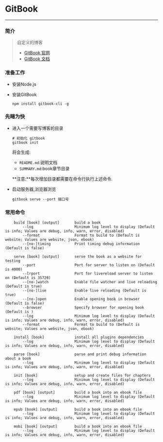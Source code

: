 # GitBook

------

### 简介

> 自定义的博客
>
> - [GitBook 官网](https://links.jianshu.com/go?to=https%3A%2F%2Fwww.gitbook.com)
> - [GitBook 文档](https://links.jianshu.com/go?to=https%3A%2F%2Fgithub.com%2FGitbookIO%2Fgitbook)

### 准备工作

- 安装Node.js

- 安装GitBook

  ```shell
  npm install gitbook-cli -g
  ```

### 先睹为快

- 进入一个需要写博客的目录

  ```shell
  # 初始化 gitbook
  gitbook init
  ```

  将会生成:

  - `README.md`:说明文档
  - `SUMMARY.md`:book章节目录

  **注意:**每次增加目录都需要在命令行执行上述命令.

- 启动服务器,浏览器浏览

  ```shell
  gitbook serve --port 端口号
  ```

  

### 常用命令

```shell
    build [book] [output]       build a book
        --log                   Minimum log level to display (Default is info; Values are debug, info, warn, error, disabled)
        --format                Format to build to (Default is website; Values are website, json, ebook)
        --[no-]timing           Print timing debug information (Default is false)

    serve [book] [output]       serve the book as a website for testing
        --port                  Port for server to listen on (Default is 4000)
        --lrport                Port for livereload server to listen on (Default is 35729)
        --[no-]watch            Enable file watcher and live reloading (Default is true)
        --[no-]live             Enable live reloading (Default is true)
        --[no-]open             Enable opening book in browser (Default is false)
        --browser               Specify browser for opening book (Default is )
        --log                   Minimum log level to display (Default is info; Values are debug, info, warn, error, disabled)
        --format                Format to build to (Default is website; Values are website, json, ebook)

    install [book]              install all plugins dependencies
        --log                   Minimum log level to display (Default is info; Values are debug, info, warn, error, disabled)

    parse [book]                parse and print debug information about a book
        --log                   Minimum log level to display (Default is info; Values are debug, info, warn, error, disabled)

    init [book]                 setup and create files for chapters
        --log                   Minimum log level to display (Default is info; Values are debug, info, warn, error, disabled)

    pdf [book] [output]         build a book into an ebook file
        --log                   Minimum log level to display (Default is info; Values are debug, info, warn, error, disabled)

    epub [book] [output]        build a book into an ebook file
        --log                   Minimum log level to display (Default is info; Values are debug, info, warn, error, disabled)

    mobi [book] [output]        build a book into an ebook file
        --log                   Minimum log level to display (Default is info; Values are debug, info, warn, error, disabled)
```



